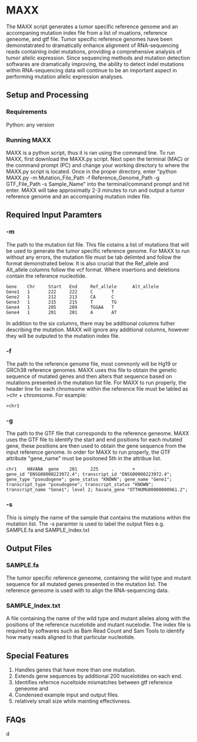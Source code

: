 # MAXX
The MAXX script generates a tumor specific reference genome and an accompaning mutation index file from a list of muations, reference geneome, and gtf file.  Tumor specific reference genomes have been demonstatrated to dramatically enhance alignment of RNA-sequencing reads containing indel mutations, providing a comprehensive analysis of tumor allelic expression.  Since sequencing methods and mutation detection softwares are dramatically improving, the ability to detect indel mutations within RNA-sequencing data will continue to be an important aspect in performing mutation allelic expression analyses.
## Setup and Processing
### Requirements
Python: any version
### Running MAXX
MAXX is a python script, thus it is ran using the command line.  To run MAXX, first download the MAXX.py script.  Next open the terminal (MAC) or the command prompt (PC) and change your working directory to where the MAXX.py script is located. Once in the proper directory, enter "python MAXX.py -m Mutation_File_Path -f Reference_Genome_Path -g GTF_File_Path -s Sample_Name" into the terminal/command prompt and hit enter.  MAXX will take approximatly 2-3 minutes to run and output a tumor reference genome and an accompaning mutation index file.
## Required Input Paramters
### -m
The path to the mutation list file. This file cotains a list of mutations that will be used to generate the tumor specific reference genome.  For MAXX to run without any errors, the mutation file must be tab delimted and follow the format demonstrated below.  It is also crucial that the Ref_allele and Alt_allele columns follow the vcf format.  Where insertions and deletions contain the reference nucleotide.  
```
Gene    Chr     Start   End     Ref_allele      Alt_allele
Gene1   1       222     222     C       T
Gene2   1       212     213     CA      C
Gene3   1       215     215     T       TG
Gene4   1       205     209     TGGAA   T
Gene4   1       201     201     A       AT
```
In addition to the six columns, there may be additional columns futher describing the mutation.  MAXX will ignore any additional columns, however they will be outputed to the mutation index file. 
### -f 
The path to the reference genome file, most commonly will be Hg19 or GRCh38 reference genomes.  MAXX uses this file to obtain the genetic sequence of mutated genes and then alters that sequence based on mutations presented in the mutation list file. For MAXX to run properly, the header line for each chromsome within the reference file must be labled as >chr + chromsome.  For example:
```
>chr1
```
### -g
The path to the GTF file that corresponds to the reference geneome. MAXX uses the GTF file to identify the start and end positions for each mutated gene, these positions are then used to obtain the gene sequence from the input reference genome.  In order for MAXX to run properly, the GTF attribute "gene_name" must be positoned 5th in the attribue list.  
```
chr1    HAVANA  gene    201     225     .       +       .       gene_id "ENSG00000223972.4"; transcript_id "ENSG00000223972.4"; gene_type "pseudogene"; gene_status "KNOWN"; gene_name "Gene1"; transcript_type "pseudogene"; transcript_status "KNOWN"; transcript_name "Gene1"; level 2; havana_gene "OTTHUMG00000000961.2";
``` 
### -s
This is simply the name of the sample that contains the mutations within the mutation list.  The -s paramter is used to label the output files e.g. SAMPLE.fa and SAMPLE_Index.txt

## Output Files
### SAMPLE.fa 
The tumor specific reference geneome, containing the wild type and mutant sequence for all mutated genes presented in the mutation list.  The reference geneome is used with to align the RNA-sequencing data. 
### SAMPLE_Index.txt 
A file containing the name of the wild type and mutant alleles along with the positions of the reference nucelotide and mutant nucelodie.  The index file is required by softwares such as Bam Read Count and Sam Tools to identify how many reads aligned to that particular nucleotide.

## Special Features
1. Handles genes that have more than one mutation.
2. Extends gene sequences by additional 200 nucelotides on each end.
3. Identifies refernce nuceltoide mismatches between gtf reference geneome and
4. Condensed example input and output files.
5. relatively small size while mainting effectivness.

## FAQs

d

